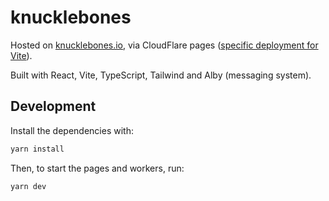 # knucklebones

Hosted on [knucklebones.io](https://knucklebones.io/), via CloudFlare pages ([specific deployment for Vite](https://developers.cloudflare.com/pages/framework-guides/deploy-a-vite3-project/)).

Built with React, Vite, TypeScript, Tailwind and Alby (messaging system).

## Development

Install the dependencies with:

```sh
yarn install
```

Then, to start the pages and workers, run:

```sh
yarn dev
```
